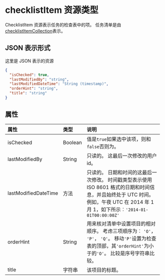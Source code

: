# <a name="checklistitem-resource-type"></a>checklistItem 资源类型

ChecklistItem 资源表示任务的检查表中的项。 任务清单是由[checklistItemCollection](checklistitemcollection.md)表示。

## <a name="json-representation"></a>JSON 表示形式

这里是 JSON 表示的资源

<!-- {
  "blockType": "resource",
  "optionalProperties": [

  ],
  "@odata.type": "microsoft.graph.checklistitem"
}-->

```json
{
  "isChecked": true,
  "lastModifiedBy": "string",
  "lastModifiedDateTime": "String (timestamp)",
  "orderHint": "string",
  "title": "string"
}

```
## <a name="properties"></a>属性
| 属性     | 类型   |说明|
|:---------------|:--------|:----------|
|isChecked|Boolean| 值是`true`如果选中该项，则和`false`否则为。 |
|lastModifiedBy|String| 只读的。 这最后一次修改的用户 id。 |
|lastModifiedDateTime|方法| 只读的。 日期和时间的这最后一次修改。 时间戳类型表示使用 ISO 8601 格式的日期和时间信息，并且始终处于 UTC 时间。 例如，午夜 UTC 在 2014 年 1 月 1，如下所示︰`'2014-01-01T00:00:00Z'`|
|orderHint|String| 用来核对清单中设置项目的相对顺序。 考虑三项顺序为︰ `'O'`， `'P'`， `'Q'`。 移动`'P'`设置为检查表的顶部，其`'orderHint'`为小于的`'O'`。 比较是序号字符串比较。 |
|title|字符串| 该项目的标题。 |

<!-- uuid: 8fcb5dbc-d5aa-4681-8e31-b001d5168d79
2015-10-25 14:57:30 UTC -->
<!-- {
  "type": "#page.annotation",
  "description": "checklistItem resource",
  "keywords": "",
  "section": "documentation",
  "tocPath": ""
}-->